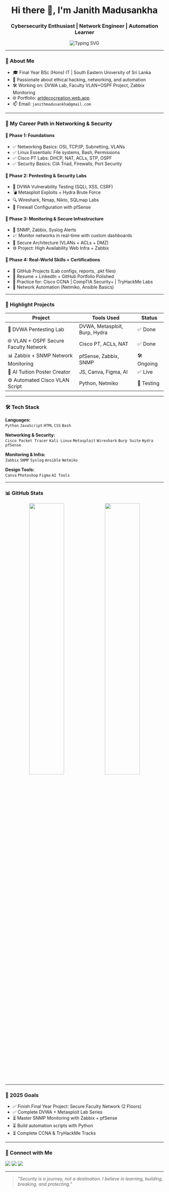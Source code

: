 <!-- GitHub Profile README | Modern + Roadmap + Working Stats -->

<h1 align="center">Hi there 👋, I'm Janith Madusankha</h1>
<h3 align="center">Cybersecurity Enthusiast | Network Engineer | Automation Learner</h3>

<p align="center">
  <img src="https://readme-typing-svg.demolab.com?font=Fira+Code&pause=1000&color=00F7FF&center=true&vCenter=true&width=435&lines=Cybersecurity+%7C+Networking+%7C+Automation;Kali+Linux+%7C+Cisco+%7C+AI+for+Design;Always+Building+%26+Learning..." alt="Typing SVG" />
</p>

---

### 📌 About Me

- 🎓 Final Year BSc (Hons) IT | South Eastern University of Sri Lanka
- 🔐 Passionate about ethical hacking, networking, and automation
- 🛠️ Working on: DVWA Lab, Faculty VLAN+OSPF Project, Zabbix Monitoring
- 🌐 Portfolio: [artdecocreation.web.app](https://artdecocreation.web.app)
- 📫 Email: `janithmadusankha@gmail.com`

---

### 🧠 My Career Path in Networking & Security

#### 📍 **Phase 1: Foundations**
- ✅ Networking Basics: OSI, TCP/IP, Subnetting, VLANs
- ✅ Linux Essentials: File systems, Bash, Permissions
- ✅ Cisco PT Labs: DHCP, NAT, ACLs, STP, OSPF
- ✅ Security Basics: CIA Triad, Firewalls, Port Security

#### 📍 **Phase 2: Pentesting & Security Labs**
- 🔐 DVWA Vulnerability Testing (SQLi, XSS, CSRF)
- 💣 Metasploit Exploits + Hydra Brute Force
- 🔍 Wireshark, Nmap, Nikto, SQLmap Labs
- 🧱 Firewall Configuration with pfSense

#### 📍 **Phase 3: Monitoring & Secure Infrastructure**
- 📡 SNMP, Zabbix, Syslog Alerts
- 📈 Monitor networks in real-time with custom dashboards
- 🧰 Secure Architecture (VLANs + ACLs + DMZ)
- ⚙️ Project: High Availability Web Infra + Zabbix

#### 📍 **Phase 4: Real-World Skills + Certifications**
- 📁 GitHub Projects (Lab configs, reports, .pkt files)
- 📄 Resume + LinkedIn + GitHub Portfolio Polished
- 🧪 Practice for: Cisco CCNA | CompTIA Security+ | TryHackMe Labs
- 🔄 Network Automation (Netmiko, Ansible Basics)

---

### 🚀 Highlight Projects

| Project                                       | Tools Used                       | Status |
|----------------------------------------------|----------------------------------|--------|
| 🔐 DVWA Pentesting Lab                       | DVWA, Metasploit, Burp, Hydra   | ✅ Done |
| 🌐 VLAN + OSPF Secure Faculty Network        | Cisco PT, ACLs, NAT             | ✅ Done |
| 📊 Zabbix + SNMP Network Monitoring          | pfSense, Zabbix, SNMP           | 🛠️ Ongoing |
| 🎨 AI Tuition Poster Creator                 | JS, Canva, Figma, AI            | ✅ Live |
| ⚙️ Automated Cisco VLAN Script               | Python, Netmiko                 | 🧪 Testing |

---

### 🛠️ Tech Stack

**Languages:**  
`Python` `JavaScript` `HTML` `CSS` `Bash`

**Networking & Security:**  
`Cisco Packet Tracer` `Kali Linux` `Metasploit` `Wireshark` `Burp Suite` `Hydra` `pfSense`

**Monitoring & Infra:**  
`Zabbix` `SNMP` `Syslog` `Ansible` `Netmiko`

**Design Tools:**  
`Canva` `Photoshop` `Figma` `AI Tools`

---

### 📊 GitHub Stats

<p align="center">
  <img src="https://github-readme-stats.vercel.app/api?username=janithmadusankha&show_icons=true&theme=tokyonight" width="47%" />
  <img src="https://github-readme-streak-stats.herokuapp.com?user=janithmadusankha&theme=tokyonight" width="47%" />
</p>

---

### 📅 2025 Goals

- ✅ Finish Final Year Project: Secure Faculty Network (2 Floors)
- ✅ Complete DVWA + Metasploit Lab Series
- ⏳ Master SNMP Monitoring with Zabbix + pfSense
- ⏳ Build automation scripts with Python
- ⏳ Complete CCNA & TryHackMe Tracks

---

### 🔗 Connect with Me

<p align="left">
  <a href="https://linkedin.com/in/janithmadusankha"><img src="https://img.shields.io/badge/LinkedIn-0077B5?style=flat&logo=linkedin&logoColor=white"></a>
  <a href="mailto:janithmadusankha@gmail.com"><img src="https://img.shields.io/badge/Gmail-D14836?style=flat&logo=gmail&logoColor=white"></a>
  <a href="https://artdecocreation.web.app"><img src="https://img.shields.io/badge/Portfolio-000000?style=flat&logo=vercel&logoColor=white"></a>
</p>

---

> "_Security is a journey, not a destination. I believe in learning, building, breaking, and protecting._"
